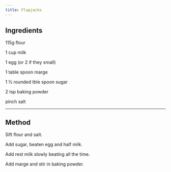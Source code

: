 ```yaml
---
title: Flapjacks
---
```


## Ingredients

115g flour

1 cup milk

1 egg (or 2 if they small)

1 table spoon marge

1 ½ rounded tble spoon sugar

2 tsp baking powder

pinch salt

---

## Method

Sift flour and salt.

Add sugar, beaten egg and half milk.

Add rest milk slowly beating all the time.

Add marge and stir in baking powder.
